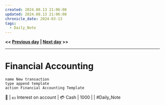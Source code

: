 ```yaml
---
created: 2024.08.13 21:06:08
updated: 2024.08.13 21:06:08
chronicle_date: 2024-03-13
tags:
  - Daily_Note
---
```

**<< [Previous day](2024.08.12) | [Next day](2024.08.14) >>**
___

# Financial Accounting
```button
name New transaction
type append template
action Financial Accounting Template
```
💱 | 💵 Interest on account | 💳 Cash | 1000 |  | 
#Daily_Note 